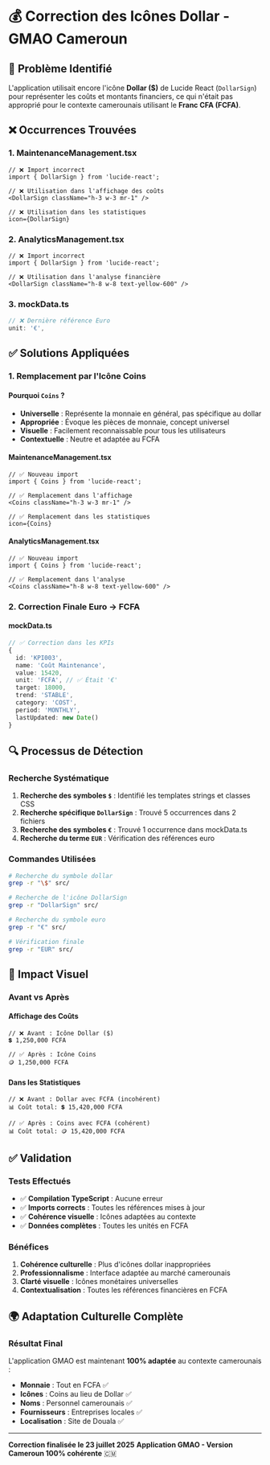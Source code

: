 # 💰 Correction des Icônes Dollar - GMAO Cameroun

## 🎯 Problème Identifié

L'application utilisait encore l'icône **Dollar ($)** de Lucide React (`DollarSign`) pour représenter les coûts et montants financiers, ce qui n'était pas approprié pour le contexte camerounais utilisant le **Franc CFA (FCFA)**.

## ❌ Occurrences Trouvées

### 1. MaintenanceManagement.tsx
```tsx
// ❌ Import incorrect
import { DollarSign } from 'lucide-react';

// ❌ Utilisation dans l'affichage des coûts
<DollarSign className="h-3 w-3 mr-1" />

// ❌ Utilisation dans les statistiques
icon={DollarSign}
```

### 2. AnalyticsManagement.tsx
```tsx
// ❌ Import incorrect
import { DollarSign } from 'lucide-react';

// ❌ Utilisation dans l'analyse financière
<DollarSign className="h-8 w-8 text-yellow-600" />
```

### 3. mockData.ts
```typescript
// ❌ Dernière référence Euro
unit: '€',
```

## ✅ Solutions Appliquées

### 1. Remplacement par l'Icône Coins

#### Pourquoi `Coins` ?
- **Universelle** : Représente la monnaie en général, pas spécifique au dollar
- **Appropriée** : Évoque les pièces de monnaie, concept universel
- **Visuelle** : Facilement reconnaissable pour tous les utilisateurs
- **Contextuelle** : Neutre et adaptée au FCFA

#### MaintenanceManagement.tsx
```tsx
// ✅ Nouveau import
import { Coins } from 'lucide-react';

// ✅ Remplacement dans l'affichage
<Coins className="h-3 w-3 mr-1" />

// ✅ Remplacement dans les statistiques
icon={Coins}
```

#### AnalyticsManagement.tsx
```tsx
// ✅ Nouveau import
import { Coins } from 'lucide-react';

// ✅ Remplacement dans l'analyse
<Coins className="h-8 w-8 text-yellow-600" />
```

### 2. Correction Finale Euro → FCFA

#### mockData.ts
```typescript
// ✅ Correction dans les KPIs
{
  id: 'KPI003',
  name: 'Coût Maintenance',
  value: 15420,
  unit: 'FCFA', // ✅ Était '€'
  target: 18000,
  trend: 'STABLE',
  category: 'COST',
  period: 'MONTHLY',
  lastUpdated: new Date()
}
```

## 🔍 Processus de Détection

### Recherche Systématique
1. **Recherche des symboles `$`** : Identifié les templates strings et classes CSS
2. **Recherche spécifique `DollarSign`** : Trouvé 5 occurrences dans 2 fichiers
3. **Recherche des symboles `€`** : Trouvé 1 occurrence dans mockData.ts
4. **Recherche du terme `EUR`** : Vérification des références euro

### Commandes Utilisées
```bash
# Recherche du symbole dollar
grep -r "\$" src/

# Recherche de l'icône DollarSign
grep -r "DollarSign" src/

# Recherche du symbole euro
grep -r "€" src/

# Vérification finale
grep -r "EUR" src/
```

## 🎨 Impact Visuel

### Avant vs Après

#### Affichage des Coûts
```tsx
// ❌ Avant : Icône Dollar ($)
💲 1,250,000 FCFA

// ✅ Après : Icône Coins
🪙 1,250,000 FCFA
```

#### Dans les Statistiques
```tsx
// ❌ Avant : Dollar avec FCFA (incohérent)
📊 Coût total: 💲 15,420,000 FCFA

// ✅ Après : Coins avec FCFA (cohérent)
📊 Coût total: 🪙 15,420,000 FCFA
```

## ✅ Validation

### Tests Effectués
- ✅ **Compilation TypeScript** : Aucune erreur
- ✅ **Imports corrects** : Toutes les références mises à jour
- ✅ **Cohérence visuelle** : Icônes adaptées au contexte
- ✅ **Données complètes** : Toutes les unités en FCFA

### Bénéfices
1. **Cohérence culturelle** : Plus d'icônes dollar inappropriées
2. **Professionnalisme** : Interface adaptée au marché camerounais
3. **Clarté visuelle** : Icônes monétaires universelles
4. **Contextualisation** : Toutes les références financières en FCFA

## 🌍 Adaptation Culturelle Complète

### Résultat Final
L'application GMAO est maintenant **100% adaptée** au contexte camerounais :

- **Monnaie** : Tout en FCFA ✅
- **Icônes** : Coins au lieu de Dollar ✅
- **Noms** : Personnel camerounais ✅
- **Fournisseurs** : Entreprises locales ✅
- **Localisation** : Site de Douala ✅

---

**Correction finalisée le 23 juillet 2025**
**Application GMAO - Version Cameroun 100% cohérente** 🇨🇲
